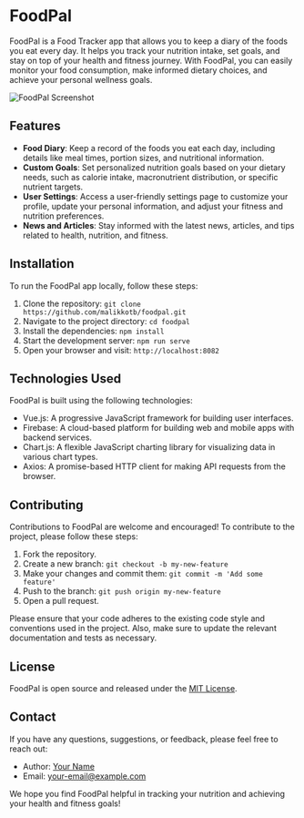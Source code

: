 # FoodPal

FoodPal is a Food Tracker app that allows you to keep a diary of the foods you eat every day. It helps you track your nutrition intake, set goals, and stay on top of your health and fitness journey. With FoodPal, you can easily monitor your food consumption, make informed dietary choices, and achieve your personal wellness goals.

![FoodPal Screenshot](./screenshots/foodpal_1.png)

## Features

- **Food Diary**: Keep a record of the foods you eat each day, including details like meal times, portion sizes, and nutritional information.
- **Custom Goals**: Set personalized nutrition goals based on your dietary needs, such as calorie intake, macronutrient distribution, or specific nutrient targets.
- **User Settings**: Access a user-friendly settings page to customize your profile, update your personal information, and adjust your fitness and nutrition preferences.
- **News and Articles**: Stay informed with the latest news, articles, and tips related to health, nutrition, and fitness.

## Installation

To run the FoodPal app locally, follow these steps:

1. Clone the repository: `git clone https://github.com/malikkotb/foodpal.git`
2. Navigate to the project directory: `cd foodpal`
3. Install the dependencies: `npm install`
4. Start the development server: `npm run serve`
5. Open your browser and visit: `http://localhost:8082`

## Technologies Used

FoodPal is built using the following technologies:

- Vue.js: A progressive JavaScript framework for building user interfaces.
- Firebase: A cloud-based platform for building web and mobile apps with backend services.
- Chart.js: A flexible JavaScript charting library for visualizing data in various chart types.
- Axios: A promise-based HTTP client for making API requests from the browser.

## Contributing

Contributions to FoodPal are welcome and encouraged! To contribute to the project, please follow these steps:

1. Fork the repository.
2. Create a new branch: `git checkout -b my-new-feature`
3. Make your changes and commit them: `git commit -m 'Add some feature'`
4. Push to the branch: `git push origin my-new-feature`
5. Open a pull request.

Please ensure that your code adheres to the existing code style and conventions used in the project. Also, make sure to update the relevant documentation and tests as necessary.

## License

FoodPal is open source and released under the [MIT License](https://opensource.org/licenses/MIT).

## Contact

If you have any questions, suggestions, or feedback, please feel free to reach out:

- Author: [Your Name](https://github.com/your-username)
- Email: your-email@example.com

We hope you find FoodPal helpful in tracking your nutrition and achieving your health and fitness goals!

